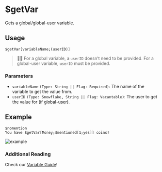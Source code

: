 # $getVar
Gets a global/global-user variable.

## Usage
```
$getVar[variableName;(userID)]
```
> 🧙‍♂️ For a global variable, a `userID` doesn't need to be provided. For a global-user variable, `userID` must be provided.

### Parameters
- `variableName` `(Type: String || Flag: Required)`: The name of the variable to get the value from.
- `userID` `(Type: Snowflake, String || Flag: Vacantable)`: The user to get the value for (if global-user).

## Example
```
$nomention
You have $getVar[Money;$mentioned[1;yes]] coins!
```

![example](https://user-images.githubusercontent.com/69215413/126073974-8fbd707f-aaeb-4500-9db2-7ac923b3df74.png)

### Additional Reading
Check our [Variable Guide](https://nilpointer-software.github.io/bdfd-wiki/guides/variables.html)!
